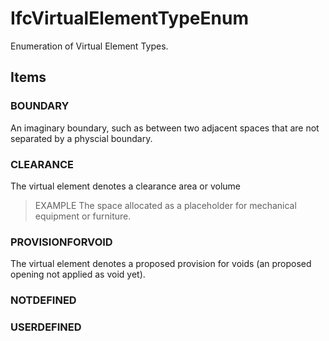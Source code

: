 # IfcVirtualElementTypeEnum

Enumeration of Virtual Element Types.

## Items

### BOUNDARY
An imaginary boundary, such as between two adjacent spaces that are not separated by a physcial boundary.

### CLEARANCE
The virtual element denotes a clearance area or volume

> EXAMPLE The space allocated as a placeholder for mechanical equipment or furniture.

### PROVISIONFORVOID
The virtual element denotes a proposed provision for voids (an proposed opening not applied as void yet).

### NOTDEFINED

### USERDEFINED
